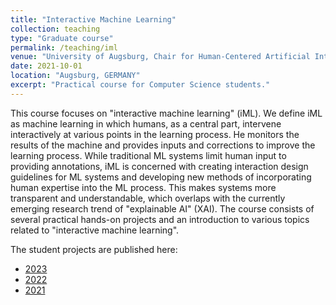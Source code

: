 ```yaml
---
title: "Interactive Machine Learning"
collection: teaching
type: "Graduate course"
permalink: /teaching/iml
venue: "University of Augsburg, Chair for Human-Centered Artificial Intelligence"
date: 2021-10-01
location: "Augsburg, GERMANY"
excerpt: "Practical course for Computer Science students."
---
```


This course focuses on "interactive machine learning" (iML). We define iML as machine learning in which humans, as a central part, intervene interactively at various points in the learning process. He monitors the results of the machine and provides inputs and corrections to improve the learning process. While traditional ML systems limit human input to providing annotations, iML is concerned with creating interaction design guidelines for ML systems and developing new methods of incorporating human expertise into the ML process. This makes systems more transparent and understandable, which overlaps with the currently emerging research trend of "explainable AI" (XAI). The course consists of several practical hands-on projects and an introduction to various topics related to "interactive machine learning".

The student projects are published here:
* [2023](https://hcai.eu/iml/category/student_projects/2023ws)
* [2022](https://hcai.eu/iml/category/student_projects/2022ws)
* [2021](https://hcai.eu/iml/category/student_projects/2021ws)